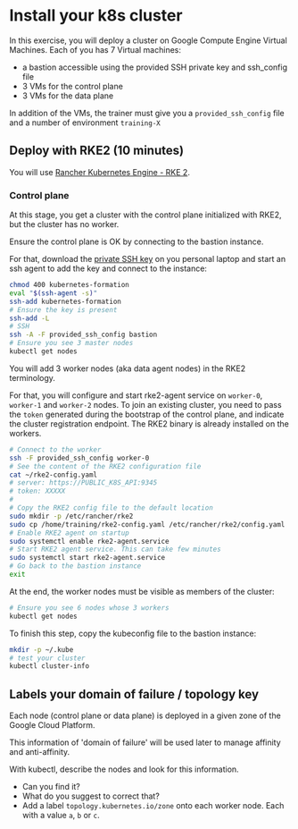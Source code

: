 # Install your k8s cluster

In this exercise, you will deploy a cluster on Google Compute Engine Virtual Machines.
Each of you has 7 Virtual machines:
* a bastion accessible using the provided SSH private key and ssh_config file
* 3 VMs for the control plane
* 3 VMs for the data plane

In addition of the VMs, the trainer must give you a `provided_ssh_config` file and a number of environment `training-X`

## Deploy with RKE2 (10 minutes)

You will use [Rancher Kubernetes Engine - RKE 2](https://docs.rke2.io/).

### Control plane

At this stage, you get a cluster with the control plane initialized with RKE2, but the cluster has no worker.

Ensure the control plane is OK by connecting to the bastion instance.

For that, download the [private SSH key](https://raw.githubusercontent.com/WeScale/k8s-advanced-training/master/resources/kubernetes-formation) on you personal laptop and start an ssh agent to add the key and connect to the instance:

```sh
chmod 400 kubernetes-formation
eval "$(ssh-agent -s)"
ssh-add kubernetes-formation
# Ensure the key is present
ssh-add -L 
# SSH
ssh -A -F provided_ssh_config bastion
# Ensure you see 3 master nodes
kubectl get nodes
```

You will add 3 worker nodes (aka data agent nodes) in the RKE2 terminology.

For that, you will configure and start rke2-agent service on `worker-0`, `worker-1` and `worker-2` nodes. To join an existing cluster, you need to pass the `token` generated during the bootstrap of the control plane, and indicate the cluster registration endpoint. The RKE2 binary is already installed on the workers.

```sh
# Connect to the worker
ssh -F provided_ssh_config worker-0
# See the content of the RKE2 configuration file
cat ~/rke2-config.yaml
# server: https://PUBLIC_K8S_API:9345
# token: XXXXX
#
# Copy the RKE2 config file to the default location
sudo mkdir -p /etc/rancher/rke2
sudo cp /home/training/rke2-config.yaml /etc/rancher/rke2/config.yaml
# Enable RKE2 agent on startup
sudo systemctl enable rke2-agent.service
# Start RKE2 agent service. This can take few minutes
sudo systemctl start rke2-agent.service
# Go back to the bastion instance
exit
```

At the end, the worker nodes must be visible as members of the cluster:

```sh
# Ensure you see 6 nodes whose 3 workers
kubectl get nodes
```

To finish this step, copy the kubeconfig file to the bastion instance:

```sh
mkdir -p ~/.kube
# test your cluster
kubectl cluster-info
```

## Labels your domain of failure / topology key

Each node (control plane or data plane) is deployed in a given zone of the Google Cloud Platform.

This information of 'domain of failure' will be used later to manage affinity and anti-affinity.

With kubectl, describe the nodes and look for this information.

* Can you find it?
* What do you suggest to correct that?
* Add a label `topology.kubernetes.io/zone` onto each worker node. Each with a value `a`, `b` or `c`.
